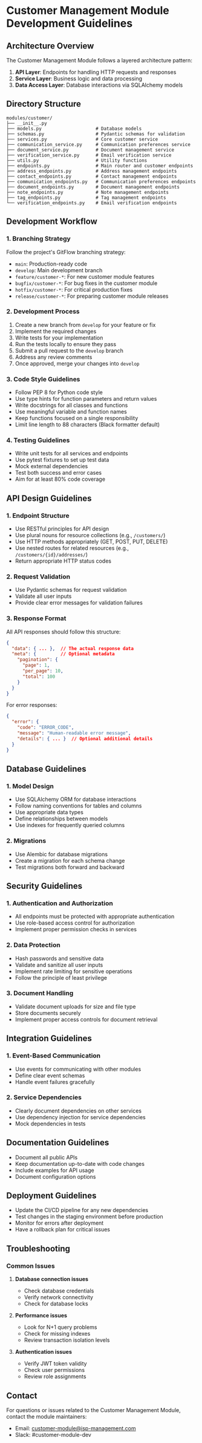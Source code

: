 # Customer Management Module Development Guidelines

## Architecture Overview

The Customer Management Module follows a layered architecture pattern:

1. **API Layer**: Endpoints for handling HTTP requests and responses
2. **Service Layer**: Business logic and data processing
3. **Data Access Layer**: Database interactions via SQLAlchemy models

## Directory Structure

```
modules/customer/
├── __init__.py
├── models.py                    # Database models
├── schemas.py                   # Pydantic schemas for validation
├── services.py                  # Core customer service
├── communication_service.py     # Communication preferences service
├── document_service.py          # Document management service
├── verification_service.py      # Email verification service
├── utils.py                     # Utility functions
├── endpoints.py                 # Main router and customer endpoints
├── address_endpoints.py         # Address management endpoints
├── contact_endpoints.py         # Contact management endpoints
├── communication_endpoints.py   # Communication preferences endpoints
├── document_endpoints.py        # Document management endpoints
├── note_endpoints.py            # Note management endpoints
├── tag_endpoints.py             # Tag management endpoints
└── verification_endpoints.py    # Email verification endpoints
```

## Development Workflow

### 1. Branching Strategy

Follow the project's GitFlow branching strategy:

- `main`: Production-ready code
- `develop`: Main development branch
- `feature/customer-*`: For new customer module features
- `bugfix/customer-*`: For bug fixes in the customer module
- `hotfix/customer-*`: For critical production fixes
- `release/customer-*`: For preparing customer module releases

### 2. Development Process

1. Create a new branch from `develop` for your feature or fix
2. Implement the required changes
3. Write tests for your implementation
4. Run the tests locally to ensure they pass
5. Submit a pull request to the `develop` branch
6. Address any review comments
7. Once approved, merge your changes into `develop`

### 3. Code Style Guidelines

- Follow PEP 8 for Python code style
- Use type hints for function parameters and return values
- Write docstrings for all classes and functions
- Use meaningful variable and function names
- Keep functions focused on a single responsibility
- Limit line length to 88 characters (Black formatter default)

### 4. Testing Guidelines

- Write unit tests for all services and endpoints
- Use pytest fixtures to set up test data
- Mock external dependencies
- Test both success and error cases
- Aim for at least 80% code coverage

## API Design Guidelines

### 1. Endpoint Structure

- Use RESTful principles for API design
- Use plural nouns for resource collections (e.g., `/customers/`)
- Use HTTP methods appropriately (GET, POST, PUT, DELETE)
- Use nested routes for related resources (e.g., `/customers/{id}/addresses/`)
- Return appropriate HTTP status codes

### 2. Request Validation

- Use Pydantic schemas for request validation
- Validate all user inputs
- Provide clear error messages for validation failures

### 3. Response Format

All API responses should follow this structure:

```json
{
  "data": { ... },  // The actual response data
  "meta": {         // Optional metadata
    "pagination": {
      "page": 1,
      "per_page": 10,
      "total": 100
    }
  }
}
```

For error responses:

```json
{
  "error": {
    "code": "ERROR_CODE",
    "message": "Human-readable error message",
    "details": { ... }  // Optional additional details
  }
}
```

## Database Guidelines

### 1. Model Design

- Use SQLAlchemy ORM for database interactions
- Follow naming conventions for tables and columns
- Use appropriate data types
- Define relationships between models
- Use indexes for frequently queried columns

### 2. Migrations

- Use Alembic for database migrations
- Create a migration for each schema change
- Test migrations both forward and backward

## Security Guidelines

### 1. Authentication and Authorization

- All endpoints must be protected with appropriate authentication
- Use role-based access control for authorization
- Implement proper permission checks in services

### 2. Data Protection

- Hash passwords and sensitive data
- Validate and sanitize all user inputs
- Implement rate limiting for sensitive operations
- Follow the principle of least privilege

### 3. Document Handling

- Validate document uploads for size and file type
- Store documents securely
- Implement proper access controls for document retrieval

## Integration Guidelines

### 1. Event-Based Communication

- Use events for communicating with other modules
- Define clear event schemas
- Handle event failures gracefully

### 2. Service Dependencies

- Clearly document dependencies on other services
- Use dependency injection for service dependencies
- Mock dependencies in tests

## Documentation Guidelines

- Document all public APIs
- Keep documentation up-to-date with code changes
- Include examples for API usage
- Document configuration options

## Deployment Guidelines

- Update the CI/CD pipeline for any new dependencies
- Test changes in the staging environment before production
- Monitor for errors after deployment
- Have a rollback plan for critical issues

## Troubleshooting

### Common Issues

1. **Database connection issues**
   - Check database credentials
   - Verify network connectivity
   - Check for database locks

2. **Performance issues**
   - Look for N+1 query problems
   - Check for missing indexes
   - Review transaction isolation levels

3. **Authentication issues**
   - Verify JWT token validity
   - Check user permissions
   - Review role assignments

## Contact

For questions or issues related to the Customer Management Module, contact the module maintainers:

- Email: customer-module@isp-management.com
- Slack: #customer-module-dev
